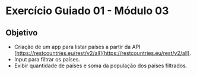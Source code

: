 # Exercício Guiado 01 - Módulo 03

## Objetivo

- Criação de um app para listar países a partir da API [https://restcountries.eu/rest/v2/all](https://restcountries.eu/rest/v2/all).
- Input para filtrar os países.
- Exibir quantidade de países e soma da população dos países filtrados.